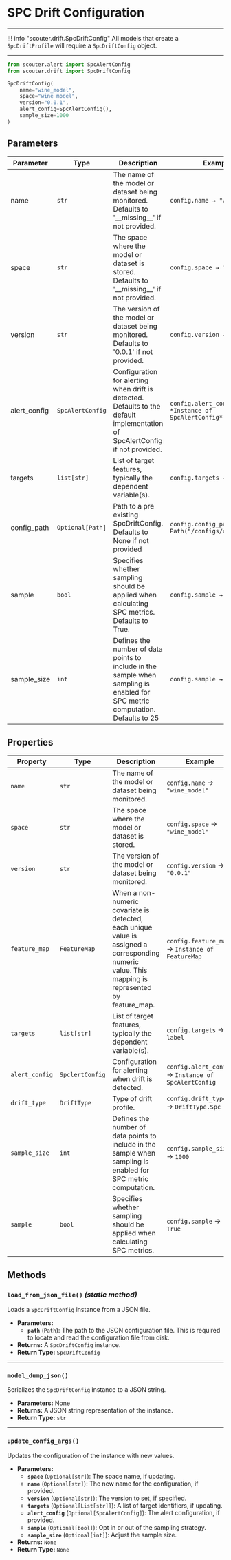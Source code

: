# SPC Drift Configuration

---

!!! info "scouter.drift.SpcDriftConfig"
All models that create a `SpcDriftProfile` will require a `SpcDriftConfig` object.

---

```py
from scouter.alert import SpcAlertConfig
from scouter.drift import SpcDriftConfig

SpcDriftConfig(
    name="wine_model",
    space="wine_model",
    version="0.0.1",
    alert_config=SpcAlertConfig(),
    sample_size=1000
)
```

## Parameters

| Parameter    | Type             | Description                                                                                                                    | Example                                              |
|--------------|------------------|--------------------------------------------------------------------------------------------------------------------------------|------------------------------------------------------|
| name         | `str`            | The name of the model or dataset being monitored. Defaults to '\_\_missing\_\_' if not provided.                               | `config.name → "wine_model"`                         |
| space   | `str`            | The space where the model or dataset is stored. Defaults to '\_\_missing\_\_' if not provided.                            | `config.space → "wine_model"`                   |
| version      | `str`            | The version of the model or dataset being monitored. Defaults to '0.0.1' if not provided.                                      | `config.version → "0.0.1"`                           |
| alert_config | `SpcAlertConfig` | Configuration for alerting when drift is detected. Defaults to the default implementation of SpcAlertConfig if not provided.   | `config.alert_config → *Instance of SpcAlertConfig*` |
| targets      | `list[str]`      | List of target features, typically the dependent variable(s).                                                                  | `config.targets → ["churn"]`                         |
| config_path  | `Optional[Path]` | Path to a pre existing SpcDriftConfig. Defaults to None if not provided                                                        | `config.config_path → Path("/configs/drift.yaml")`   |
| sample       | `bool`           | Specifies whether sampling should be applied when calculating SPC metrics. Defaults to True.                                   | `config.sample → True`                               |
| sample_size       | `int`            | Defines the number of data points to include in the sample when sampling is enabled for SPC metric computation. Defaults to 25 | `config.sample → True`                               |



## Properties


| Property       | Type            | Description                                                                                                                                        | Example                                              |
|----------------|-----------------|----------------------------------------------------------------------------------------------------------------------------------------------------|------------------------------------------------------|
| `name`         | `str`           | The name of the model or dataset being monitored.                                                                                                  | `config.name` → `"wine_model"`                       |
| `space`   | `str`           | The space where the model or dataset is stored.                                                                                               | `config.space` → `"wine_model"`                 |
| `version`      | `str`           | The version of the model or dataset being monitored.                                                                                               | `config.version` → `"0.0.1"`                         |
| `feature_map`  | `FeatureMap`    | When a non-numeric covariate is detected, each unique value is assigned a corresponding numeric value. This mapping is represented by feature_map. | `config.feature_map` → `Instance of FeatureMap`      |
| `targets`      | `list[str]`     | List of target features, typically the dependent variable(s).                                                                                      | `config.targets` → `label`                           |
| `alert_config` | `SpclertConfig` | Configuration for alerting when drift is detected.                                                                                                 | `config.alert_config` → `Instance of SpcAlertConfig` |
| `drift_type`   | `DriftType`     | Type of drift profile.                                                                                                                             | `config.drift_type` → `DriftType.Spc`                |
| `sample_size`   | `int`           | Defines the number of data points to include in the sample when sampling is enabled for SPC metric computation.                                                                                                                       | `config.sample_size` → `1000`                        |
| `sample`   | `bool`          | Specifies whether sampling should be applied when calculating SPC metrics.                                                                                                                          | `config.sample` → `True`                             |



## Methods

### `load_from_json_file()` _(static method)_
Loads a `SpcDriftConfig` instance from a JSON file.

- **Parameters:**
    - **`path`** (`Path`): The path to the JSON configuration file. This is required to locate and read the configuration file from disk.
- **Returns:** A `SpcDriftConfig` instance.
- **Return Type:** `SpcDriftConfig`

---

### `model_dump_json()`
Serializes the `SpcDriftConfig` instance to a JSON string.

- **Parameters:** None
- **Returns:** A JSON string representation of the instance.
- **Return Type:** `str`

---

### `update_config_args()`
Updates the configuration of the instance with new values.

- **Parameters:**
    - **`space`** (`Optional[str]`): The space name, if updating.
    - **`name`** (`Optional[str]`): The new name for the configuration, if provided.
    - **`version`** (`Optional[str]`): The version to set, if specified.
    - **`targets`** (`Optional[List[str]]`): A list of target identifiers, if updating.
    - **`alert_config`** (`Optional[SpcAlertConfig]`): The alert configuration, if provided.
    - **`sample`** (`Optional[bool]`): Opt in or out of the sampling strategy.
    - **`sample_size`** (`Optional[int]`): Adjust the sample size.
- **Returns:** `None`
- **Return Type:** `None`